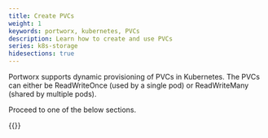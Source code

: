```yaml
---
title: Create PVCs
weight: 1
keywords: portworx, kubernetes, PVCs
description: Learn how to create and use PVCs
series: k8s-storage
hidesections: true
---
```


Portworx supports dynamic provisioning of PVCs in Kubernetes. The PVCs can either be ReadWriteOnce (used by a single pod) or ReadWriteMany (shared by multiple pods).

Proceed to one of the below sections.

{{<homelist series="k8s-vol">}}
